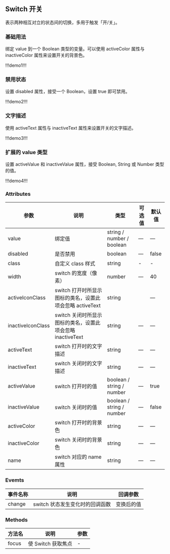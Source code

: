 ## Switch 开关

表示两种相互对立的状态间的切换，多用于触发「开/关」。

### 基础用法

绑定 value 到一个 Boolean 类型的变量。可以使用 activeColor 属性与 inactiveColor 属性来设置开关的背景色。

!!!demo1!!!

### 禁用状态

设置 disabled 属性，接受一个 Boolean，设置 true 即可禁用。

!!!demo2!!!

### 文字描述

使用 activeText 属性与 inactiveText 属性来设置开关的文字描述。

!!!demo3!!!

### 扩展的 value 类型

设置 activeValue 和 inactiveValue 属性，接受 Boolean, String 或 Number 类型的值。

!!!demo4!!!

### Attributes

| 参数              | 说明                                                       | 类型                      | 可选值 | 默认值 |
| ----------------- | ---------------------------------------------------------- | ------------------------- | ------ | ------ |
| value             | 绑定值                                                     | string / number / boolean | —      | —      |
| disabled          | 是否禁用                                                   | boolean                   | —      | false  |
| class             | 自定义 class 样式                                          | string                    | -      | -      |
| width             | switch 的宽度（像素）                                      | number                    | —      | 40     |
| activeIconClass   | switch 打开时所显示图标的类名，设置此项会忽略 activeText   | string                    |        | —      |
| inactiveIconClass | switch 关闭时所显示图标的类名，设置此项会忽略 inactiveText | string                    | —      | —      |
| activeText        | switch 打开时的文字描述                                    | string                    | —      | —      |
| inactiveText      | switch 关闭时的文字描述                                    | string                    | —      | —      |
| activeValue       | switch 打开时的值                                          | boolean / string / number | —      | true   |
| inactiveValue     | switch 关闭时的值                                          | boolean / string / number | —      | false  |
| activeColor       | switch 打开时的背景色                                      | string                    | —      | —      |
| inactiveColor     | switch 关闭时的背景色                                      | string                    | —      | —      |
| name              | switch 对应的 name 属性                                    | string                    | —      | —      |

### Evemts

| 事件名称 | 说明                            | 回调参数   |
| -------- | ------------------------------- | ---------- |
| change   | switch 状态发生变化时的回调函数 | 变换后的值 |

### Methods

| 方法名 | 说明               | 参数 |
| ------ | ------------------ | ---- |
| focus  | 使 Switch 获取焦点 | -    |
